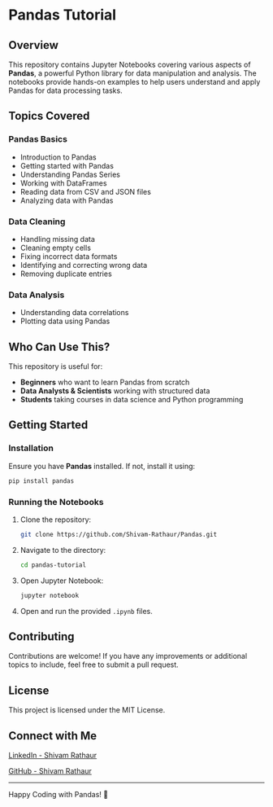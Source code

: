 # Pandas Tutorial

## Overview
This repository contains Jupyter Notebooks covering various aspects of **Pandas**, a powerful Python library for data manipulation and analysis. The notebooks provide hands-on examples to help users understand and apply Pandas for data processing tasks.

## Topics Covered
### Pandas Basics
- Introduction to Pandas
- Getting started with Pandas
- Understanding Pandas Series
- Working with DataFrames
- Reading data from CSV and JSON files
- Analyzing data with Pandas

### Data Cleaning
- Handling missing data
- Cleaning empty cells
- Fixing incorrect data formats
- Identifying and correcting wrong data
- Removing duplicate entries

### Data Analysis
- Understanding data correlations
- Plotting data using Pandas

## Who Can Use This?
This repository is useful for:
- **Beginners** who want to learn Pandas from scratch
- **Data Analysts & Scientists** working with structured data
- **Students** taking courses in data science and Python programming

## Getting Started
### Installation
Ensure you have **Pandas** installed. If not, install it using:
```bash
pip install pandas
```

### Running the Notebooks
1. Clone the repository:
   ```bash
   git clone https://github.com/Shivam-Rathaur/Pandas.git
   ```
2. Navigate to the directory:
   ```bash
   cd pandas-tutorial
   ```
3. Open Jupyter Notebook:
   ```bash
   jupyter notebook
   ```
4. Open and run the provided `.ipynb` files.

## Contributing
Contributions are welcome! If you have any improvements or additional topics to include, feel free to submit a pull request.

## License
This project is licensed under the MIT License.

## Connect with Me
[LinkedIn - Shivam Rathaur](https://www.linkedin.com/in/shivam-rathaur/)

[GitHub - Shivam Rathaur](https://github.com/Shivam-Rathaur)

---
Happy Coding with Pandas! 🚀

